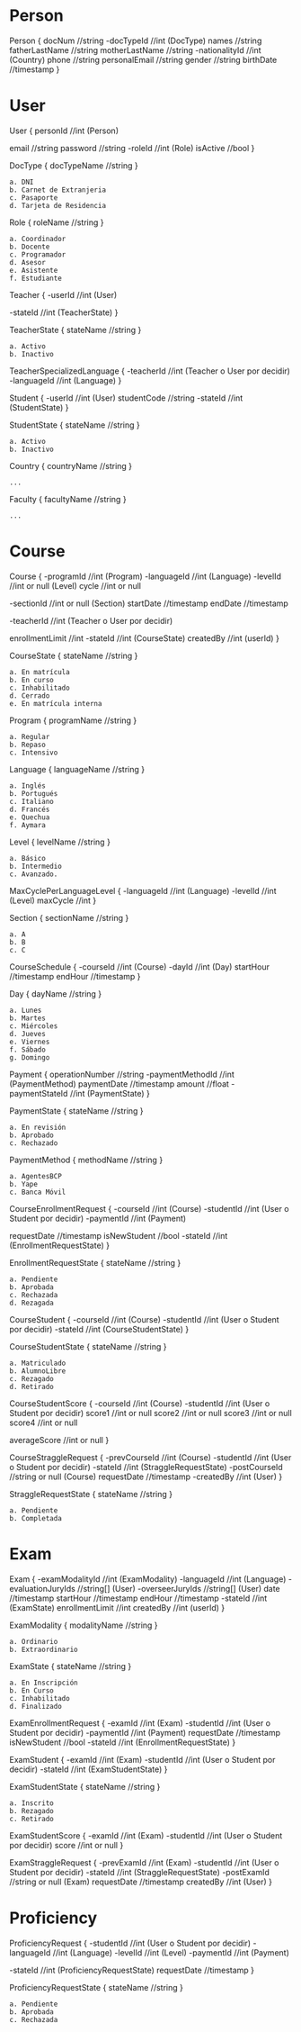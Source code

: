 # Person

Person
{
  docNum                  //string
  -docTypeId              //int (DocType)
  names                   //string
  fatherLastName          //string
  motherLastName          //string
  -nationalityId          //int (Country)
  phone                   //string
  personalEmail           //string
  gender                  //string
  birthDate               //timestamp
}

# User

User
{
  personId                //int (Person)

  email                   //string
  password                //string
  -roleId                 //int (Role)
  isActive                //bool
}

DocType
{
  docTypeName             //string
}
```
a. DNI
b. Carnet de Extranjeria
c. Pasaporte
d. Tarjeta de Residencia
```

Role
{
  roleName                //string
}
```
a. Coordinador 
b. Docente 
c. Programador 
d. Asesor 
e. Asistente
f. Estudiante
```

Teacher
{
  -userId                  //int (User)

  -stateId                 //int (TeacherState)
}

TeacherState
{
  stateName                //string
}
```
a. Activo
b. Inactivo 
```

TeacherSpecializedLanguage
{
  -teacherId               //int (Teacher o User por decidir)
  -languageId              //int (Language)
}

Student
{
  -userId                  //int (User)
  studentCode              //string
  -stateId                 //int (StudentState)
}

StudentState
{
  stateName                //string
}
```
a. Activo
b. Inactivo 
```

Country
{
  countryName             //string
}
```
...
```

Faculty
{
  facultyName             //string
}
```
...
```

# Course

Course
{
  -programId              //int (Program)
  -languageId             //int (Language)
  -levelId                //int or null (Level)
  cycle                   //int or null

  -sectionId              //int or null (Section)
  startDate               //timestamp
  endDate                 //timestamp

  -teacherId              //int (Teacher o User por decidir)

  enrollmentLimit         //int
  -stateId                //int (CourseState)
  createdBy               //int (userId)
}

CourseState
{
  stateName               //string
}
```
a. En matrícula
b. En curso
c. Inhabilitado
d. Cerrado
e. En matrícula interna
```

Program
{
  programName             //string
}
```
a. Regular
b. Repaso
c. Intensivo
```

Language
{
  languageName            //string
}
```
a. Inglés
b. Portugués
c. Italiano
d. Francés
e. Quechua
f. Aymara
```

Level
{
  levelName               //string
}
```
a. Básico
b. Intermedio
c. Avanzado.
```

MaxCyclePerLanguageLevel
{
  -languageId             //int (Language)
  -levelId                //int (Level)
  maxCycle                //int
}

Section
{
  sectionName             //string
}

```
a. A
b. B
c. C
```

CourseSchedule
{
  -courseId               //int (Course)
  -dayId                  //int (Day)
  startHour               //timestamp
  endHour                 //timestamp
}

Day
{
  dayName                 //string
}
```
a. Lunes
b. Martes
c. Miércoles
d. Jueves
e. Viernes
f. Sábado
g. Domingo
```

Payment
{
  operationNumber         //string
  -paymentMethodId        //int (PaymentMethod)
  paymentDate             //timestamp
  amount                  //float
  -paymentStateId         //int (PaymentState)
}

PaymentState
{
  stateName               //string
}
```
a. En revisión
b. Aprobado
c. Rechazado
```

PaymentMethod
{
  methodName              //string
}
```
a. AgentesBCP
b. Yape
c. Banca Móvil
```

CourseEnrollmentRequest
{
  -courseId               //int (Course)
  -studentId              //int (User o Student por decidir)
  -paymentId              //int (Payment)
  
  requestDate             //timestamp
  isNewStudent            //bool
  -stateId                //int (EnrollmentRequestState)
}

EnrollmentRequestState
{
  stateName               //string
}
```
a. Pendiente
b. Aprobada
c. Rechazada
d. Rezagada
```

CourseStudent
{
  -courseId               //int (Course)
  -studentId              //int (User o Student por decidir)
  -stateId                //int (CourseStudentState)
}

CourseStudentState
{
  stateName               //string
}
```
a. Matriculado
b. AlumnoLibre
c. Rezagado
d. Retirado
```	

CourseStudentScore
{
  -courseId               //int (Course)
  -studentId              //int (User o Student por decidir)
  score1                  //int or null
  score2                  //int or null
  score3                  //int or null
  score4                  //int or null

  averageScore            //int or null
}

CourseStraggleRequest
{
  -prevCourseId           //int (Course)
  -studentId              //int (User o Student por decidir)
  -stateId                //int (StraggleRequestState)
  -postCourseId           //string or null (Course)
  requestDate             //timestamp
  -createdBy              //int (User)
}

StraggleRequestState
{
  stateName               //string
}
```
a. Pendiente
b. Completada
```

# Exam

Exam
{
  -examModalityId         //int (ExamModality)
  -languageId             //int (Language)
  -evaluationJuryIds      //string[] (User)
  -overseerJuryIds        //string[] (User)
  date                    //timestamp
  startHour               //timestamp
  endHour                 //timestamp
  -stateId                //int (ExamState)
  enrollmentLimit         //int
  createdBy               //int (userId)
}

ExamModality
{
  modalityName            //string
}
```
a. Ordinario
b. Extraordinario
```

ExamState
{
  stateName               //string
}
```
a. En Inscripción
b. En Curso
c. Inhabilitado
d. Finalizado
```

ExamEnrollmentRequest
{
  -examId                 //int (Exam)
  -studentId              //int (User o Student por decidir)
  -paymentId              //int (Payment)
  requestDate             //timestamp
  isNewStudent            //bool
  -stateId                //int (EnrollmentRequestState)
}

ExamStudent
{
  -examId                 //int (Exam)
  -studentId              //int (User o Student por decidir)
  -stateId                //int (ExamStudentState)
}

ExamStudentState
{
  stateName               //string
}
```
a. Inscrito
b. Rezagado
c. Retirado
```

ExamStudentScore
{
  -examId                 //int (Exam)
  -studentId              //int (User o Student por decidir)
  score                   //int or null
}

ExamStraggleRequest
{
  -prevExamId             //int (Exam)
  -studentId              //int (User o Student por decidir)
  -stateId                //int (StraggleRequestState)
  -postExamId             //string or null (Exam)
  requestDate             //timestamp
  createdBy               //int (User)
}

# Proficiency

ProficiencyRequest
{
  -studentId              //int (User o Student por decidir)
  -languageId             //int (Language)
  -levelId                //int (Level)
  -paymentId              //int (Payment)

  -stateId                //int (ProficiencyRequestState)
  requestDate             //timestamp
}

ProficiencyRequestState
{
  stateName               //string
}

```
a. Pendiente
b. Aprobada
c. Rechazada
```